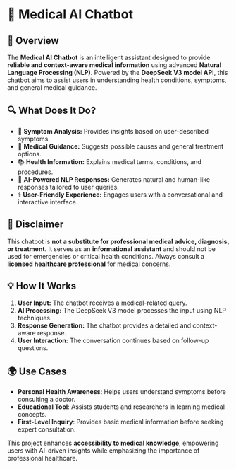 # 🏥 Medical AI Chatbot  

## 📌 Overview  

The **Medical AI Chatbot** is an intelligent assistant designed to provide **reliable and context-aware medical information** using advanced **Natural Language Processing (NLP)**. Powered by the **DeepSeek V3 model API**, this chatbot aims to assist users in understanding health conditions, symptoms, and general medical guidance.  

## 🔍 What Does It Do?  

- 🏥 **Symptom Analysis:** Provides insights based on user-described symptoms.  
- 💊 **Medical Guidance:** Suggests possible causes and general treatment options.  
- 📚 **Health Information:** Explains medical terms, conditions, and procedures.  
- 🔬 **AI-Powered NLP Responses:** Generates natural and human-like responses tailored to user queries.  
- ⚕️ **User-Friendly Experience:** Engages users with a conversational and interactive interface.  

## 🚨 Disclaimer  

This chatbot is **not a substitute for professional medical advice, diagnosis, or treatment**. It serves as an **informational assistant** and should not be used for emergencies or critical health conditions. Always consult a **licensed healthcare professional** for medical concerns.  

## 💡 How It Works  

1. **User Input:** The chatbot receives a medical-related query.  
2. **AI Processing:** The DeepSeek V3 model processes the input using NLP techniques.  
3. **Response Generation:** The chatbot provides a detailed and context-aware response.  
4. **User Interaction:** The conversation continues based on follow-up questions.  

## 🌍 Use Cases  

- **Personal Health Awareness**: Helps users understand symptoms before consulting a doctor.  
- **Educational Tool**: Assists students and researchers in learning medical concepts.  
- **First-Level Inquiry**: Provides basic medical information before seeking expert consultation.  

This project enhances **accessibility to medical knowledge**, empowering users with AI-driven insights while emphasizing the importance of professional healthcare.  
